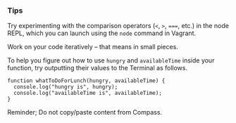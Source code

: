 ### Tips

Try experimenting with the comparison operators (`<`, `>`, `===`, etc.) in the node REPL, which you can launch using the `node` command in Vagrant.

Work on your code iteratively – that means in small pieces. 

To help you figure out how to use `hungry` and `availableTime` inside your function, try outputting their values to the Terminal as follows.

```
function whatToDoForLunch(hungry, availableTime) {
  console.log("hungry is", hungry);
  console.log("availableTime is", availableTime);
}
```
Reminder; Do not copy/paste content from Compass.